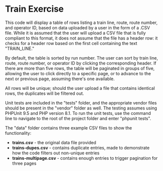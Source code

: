 # Train Exercise

This code will display a table of rows listing a train line, route, route number, and operator ID, based on data uploaded by a user in the form
of a .CSV file. While it is assumed that the user will upload a CSV file that is fully compliant to this format, it does not assume that the 
file has a header row: it checks for a header row based on the first cell containing the text "TRAIN_LINE."

By default, the table is sorted by run number. The user can sort by train line, route, route number, or operator ID by clicking the corresponding 
header. If there are more than five rows, the table will be paginated in groups of five, allowing the user to click directly to a specific page, 
or to advance to the next or previous page, assuming there's one available.

All rows will be unique; should the user upload a file that contains identical rows, the duplicates will be filtered out.

Unit tests are included in the "tests" folder, and the appropriate vendor files should be present in the "vendor" folder as well. The testing 
assumes using PHPUnit 9.5 and PHP version 8.1. To run the unit tests, use the command line to navigate to the root of the project folder and 
enter "phpunit tests".

The "data" folder contains three example CSV files to show the functionality:
- **trains.csv** - the original data file provided
- **trains-dupes.csv** - contains duplicate entries, made to demonstrate how the code filters out non-unique entries
- **trains-multipage.csv** - contains enough entries to trigger pagination for three pages
